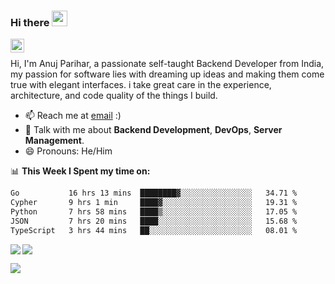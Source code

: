 ### Hi there <img src="https://i.giphy.com/media/hvRJCLFzcasrR4ia7z/giphy.webp" width="25px">

<a href="https://www.linkedin.com/in/anujpflash/">
  <img align="left" alt="Bear's's LinkedIN" width="22px" src="https://content.linkedin.com/content/dam/me/business/en-us/amp/xbu/linkedin-revised-brand-guidelines/in-logo/fg/brand-inlogo-download-fg-dsk-v01.png/jcr:content/renditions/brand-inlogo-download-fg-dsk-v01-2x.png" />
</a>
<br />

Hi, I'm Anuj Parihar, a passionate self-taught Backend Developer from India, my passion for software lies with dreaming up ideas and making them come true with elegant interfaces. i take great care in the experience, architecture, and code quality of the things I build.

- 📫 Reach me at [email](mailto:anuj@anujp.dev) :)
- 💬 Talk with me about **Backend Development**, **DevOps**, **Server Management**.
- 😄 Pronouns: He/Him

📊 **This Week I Spent my time on:**
<!--START_SECTION:waka-->

```txt
Go           16 hrs 13 mins  ████████▓░░░░░░░░░░░░░░░░   34.71 %
Cypher       9 hrs 1 min     ████▓░░░░░░░░░░░░░░░░░░░░   19.31 %
Python       7 hrs 58 mins   ████▒░░░░░░░░░░░░░░░░░░░░   17.05 %
JSON         7 hrs 20 mins   ████░░░░░░░░░░░░░░░░░░░░░   15.68 %
TypeScript   3 hrs 44 mins   ██░░░░░░░░░░░░░░░░░░░░░░░   08.01 %
```

<!--END_SECTION:waka-->


<a href="https://github.com/BearTS">
  <img align="left" src="http://github-readme-streak-stats.herokuapp.com/?user=bearts&theme=bear" />
  <img src="https://github-readme-stats.vercel.app/api?username=bearts&count_private=true&show_icons=true&theme=bear" />
</a>


![](https://hit.yhype.me/github/profile?user_id=65192718)
